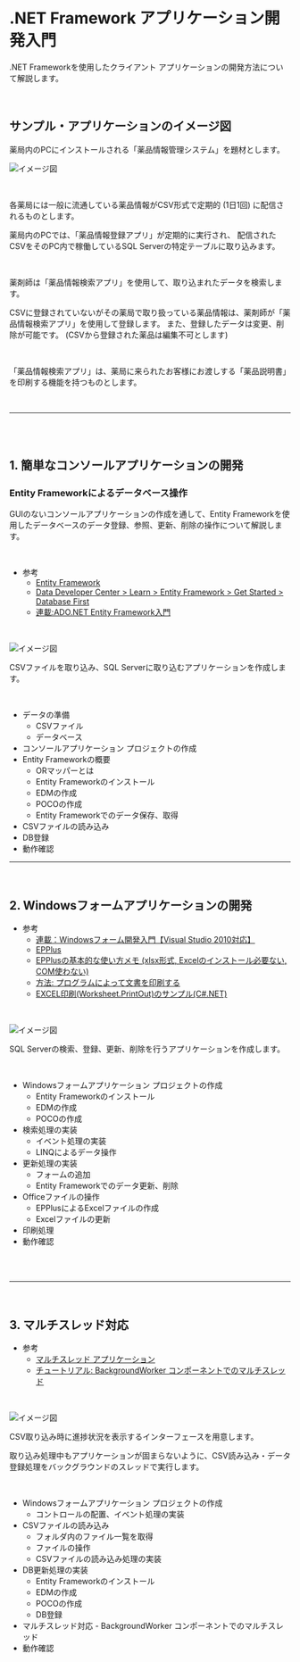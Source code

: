 # .NET Framework アプリケーション開発入門

.NET Frameworkを使用したクライアント アプリケーションの開発方法について解説します。

<br>

## サンプル・アプリケーションのイメージ図

薬局内のPCにインストールされる「薬品情報管理システム」を題材とします。

![イメージ図](images/image1.png)

<br>

各薬局には一般に流通している薬品情報がCSV形式で定期的 (1日1回) に配信されるものとします。

薬局内のPCでは、「薬品情報登録アプリ」が定期的に実行され、
配信されたCSVをそのPC内で稼働しているSQL Serverの特定テーブルに取り込みます。

<br>

薬剤師は「薬品情報検索アプリ」を使用して、取り込まれたデータを検索します。

CSVに登録されていないがその薬局で取り扱っている薬品情報は、薬剤師が「薬品情報検索アプリ」を使用して登録します。
また、登録したデータは変更、削除が可能です。
(CSVから登録された薬品は編集不可とします)

<br>

「薬品情報検索アプリ」は、薬局に来られたお客様にお渡しする「薬品説明書」を印刷する機能を持つものとします。

<br>

------

<br>
<br>

## 1. 簡単なコンソールアプリケーションの開発

### Entity Frameworkによるデータベース操作

GUIのないコンソールアプリケーションの作成を通して、Entity Frameworkを使用したデータベースのデータ登録、参照、更新、削除の操作について解説します。

<br>

* 参考
  - [Entity Framework](https://msdn.microsoft.com/ja-jp/data/ef)
  - [Data Developer Center > Learn > Entity Framework > Get Started > Database First](https://msdn.microsoft.com/en-us/data/jj206878)
  - [連載:ADO.NET Entity Framework入門](http://www.atmarkit.co.jp/fdotnet/ef4basic/index/index.html)

<br>

![イメージ図](images/image2.png)

CSVファイルを取り込み、SQL Serverに取り込むアプリケーションを作成します。

<br>

* データの準備
  - CSVファイル
  - データベース
* コンソールアプリケーション プロジェクトの作成
* Entity Frameworkの概要
  - ORマッパーとは
  - Entity Frameworkのインストール
  - EDMの作成
  - POCOの作成
  - Entity Frameworkでのデータ保存、取得
* CSVファイルの読み込み
* DB登録
* 動作確認

------
<br>

## 2. Windowsフォームアプリケーションの開発

* 参考
  - [連載：Windowsフォーム開発入門【Visual Studio 2010対応】](http://www.atmarkit.co.jp/fdotnet/chushin/introwinform_index/index.html)
  - [EPPlus](http://epplus.codeplex.com/)
  - [EPPlusの基本的な使い方メモ (xlsx形式, Excelのインストール必要ない, COM使わない)](http://devlights.hatenablog.com/entry/2015/04/02/062545)
  - [方法: プログラムによって文書を印刷する](https://msdn.microsoft.com/ja-jp/library/b9f0ke7y.aspx)
  - [EXCEL印刷(Worksheet.PrintOut)のサンプル(C#.NET)](http://homepage2.nifty.com/nonnon/SoftSample/CS.NET/SampleExcelPrint.html)

<br>

![イメージ図](images/image3.png)

SQL Serverの検索、登録、更新、削除を行うアプリケーションを作成します。

<br>

* Windowsフォームアプリケーション プロジェクトの作成
  - Entity Frameworkのインストール
  - EDMの作成
  - POCOの作成
* 検索処理の実装
  - イベント処理の実装
  - LINQによるデータ操作
* 更新処理の実装
  - フォームの追加
  - Entity Frameworkでのデータ更新、削除
* Officeファイルの操作
  - EPPlusによるExcelファイルの作成
  - Excelファイルの更新
* 印刷処理
* 動作確認

<br>
<br>

-------

<br>

## 3. マルチスレッド対応

* 参考
  - [マルチスレッド アプリケーション](https://msdn.microsoft.com/ja-jp/library/ck8bc5c6.aspx)
  - [チュートリアル: BackgroundWorker コンポーネントでのマルチスレッド](https://msdn.microsoft.com/ja-jp/library/ywkkz4s1.aspx)

<br>

![イメージ図](images/image4.png)

CSV取り込み時に進捗状況を表示するインターフェースを用意します。

取り込み処理中もアプリケーションが固まらないように、CSV読み込み・データ登録処理をバックグラウンドのスレッドで実行します。

<br>

* Windowsフォームアプリケーション プロジェクトの作成
  - コントロールの配置、イベント処理の実装
* CSVファイルの読み込み
  - フォルダ内のファイル一覧を取得
  - ファイルの操作
  - CSVファイルの読み込み処理の実装
* DB更新処理の実装
  - Entity Frameworkのインストール
  - EDMの作成
  - POCOの作成
  - DB登録
* マルチスレッド対応 - BackgroundWorker コンポーネントでのマルチスレッド
* 動作確認

